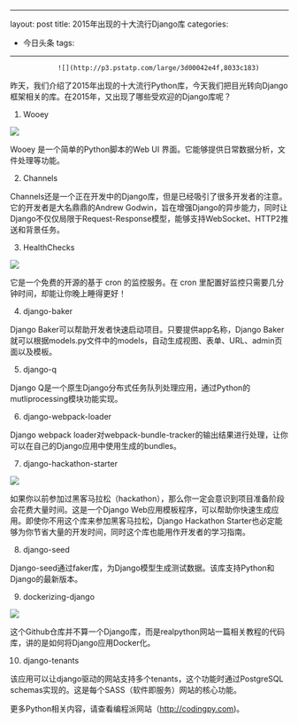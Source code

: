 
---
layout: post
title: 2015年出现的十大流行Django库
categories:
- 今日头条
tags:
---
				![](http://p3.pstatp.com/large/3d00042e4f,8033c183)

昨天，我们介绍了2015年出现的十大流行Python库，今天我们把目光转向Django框架相关的库。在2015年，又出现了哪些受欢迎的Django库呢？

1. Wooey

![](http://p3.pstatp.com/large/610000e4d0,f20bf976)

Wooey 是一个简单的Python脚本的Web UI 界面。它能够提供日常数据分析，文件处理等功能。

2. Channels

Channels还是一个正在开发中的Django库，但是已经吸引了很多开发者的注意。它的开发者是大名鼎鼎的Andrew Godwin，旨在增强Django的异步能力，同时让Django不仅仅局限于Request-Response模型，能够支持WebSocket、HTTP2推送和背景任务。

3. HealthChecks

![](http://p1.pstatp.com/large/3d00042e4e,60fab165)

它是一个免费的开源的基于 cron 的监控服务。在 cron 里配置好监控只需要几分钟时间，却能让你晚上睡得更好！

4. django-baker

Django Baker可以帮助开发者快速启动项目。只要提供app名称，Django Baker就可以根据models.py文件中的models，自动生成视图、表单、URL、admin页面以及模板。

5. django-q

Django Q是一个原生Django分布式任务队列处理应用，通过Python的mutliprocessing模块功能实现。

6. django-webpack-loader

Django webpack loader对webpack-bundle-tracker的输出结果进行处理，让你可以在自己的Django应用中使用生成的bundles。

7. django-hackathon-starter

![](http://p3.pstatp.com/large/3d00042e50,59f718e5)

如果你以前参加过黑客马拉松（hackathon），那么你一定会意识到项目准备阶段会花费大量时间。这是一个Django Web应用模板程序，可以帮助你快速生成应用。即使你不用这个库来参加黑客马拉松，Django Hackathon Starter也必定能够为你节省大量的开发时间，同时这个库也能用作开发者的学习指南。

8. django-seed

Django-seed通过faker库，为Django模型生成测试数据。该库支持Python和Django的最新版本。

9. dockerizing-django

![](http://p3.pstatp.com/large/610000e4cf,98d5d93b)

这个Github仓库并不算一个Django库，而是realpython网站一篇相关教程的代码库，讲的是如何将Django应用Docker化。

10. django-tenants

该应用可以让django驱动的网站支持多个tenants，这个功能时通过PostgreSQL schemas实现的。这是每个SASS（软件即服务）网站的核心功能。

更多Python相关内容，请查看编程派网站（http://codingpy.com)。